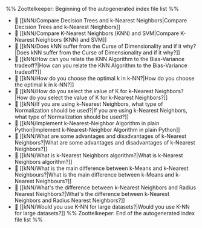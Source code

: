 %% Zoottelkeeper: Beginning of the autogenerated index file list  %%
- 📄 [[kNN/Compare Decision Trees and k-Nearest Neighbors|Compare Decision Trees and k-Nearest Neighbors]]
- 📄 [[kNN/Compare K-Nearest Neighbors (KNN) and SVM|Compare K-Nearest Neighbors (KNN) and SVM]]
- 📄 [[kNN/Does kNN suffer from the Curse of Dimensionality and if it why?|Does kNN suffer from the Curse of Dimensionality and if it why?]]
- 📄 [[kNN/How can you relate the KNN Algorithm to the Bias-Variance tradeoff?|How can you relate the KNN Algorithm to the Bias-Variance tradeoff?]]
- 📄 [[kNN/How do you choose the optimal k in k-NN?|How do you choose the optimal k in k-NN?]]
- 📄 [[kNN/How do you select the value of K for k-Nearest Neighbors?|How do you select the value of K for k-Nearest Neighbors?]]
- 📄 [[kNN/If you are using k-Nearest Neighbors, what type of Normalization should be used?|If you are using k-Nearest Neighbors, what type of Normalization should be used?]]
- 📄 [[kNN/Implement k-Nearest-Neighbor Algorithm in plain Python|Implement k-Nearest-Neighbor Algorithm in plain Python]]
- 📄 [[kNN/What are some advantages and disadvantages of k-Nearest Neighbors?|What are some advantages and disadvantages of k-Nearest Neighbors?]]
- 📄 [[kNN/What is k-Nearest Neighbors algorithm?|What is k-Nearest Neighbors algorithm?]]
- 📄 [[kNN/What is the main difference between k-Means and k-Nearest Neighbours?|What is the main difference between k-Means and k-Nearest Neighbours?]]
- 📄 [[kNN/What's the difference between k-Nearest Neighbors and Radius Nearest Neighbors?|What's the difference between k-Nearest Neighbors and Radius Nearest Neighbors?]]
- 📄 [[kNN/Would you use K-NN for large datasets?|Would you use K-NN for large datasets?]]
%% Zoottelkeeper: End of the autogenerated index file list  %%
